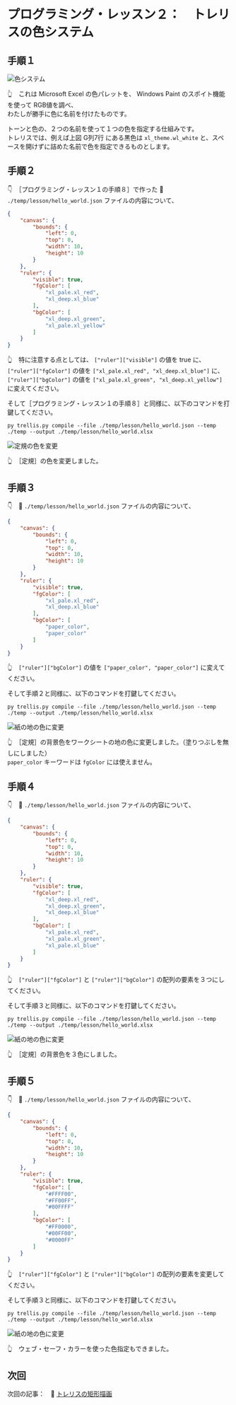 # プログラミング・レッスン２：　トレリスの色システム

## 手順１

![色システム](../../img/[20250115-2117]color-system.png)  

👆　これは Microsoft Excel の色パレットを、 Windows Paint のスポイト機能を使って RGB値を調べ、  
わたしが勝手に色に名前を付けたものです。  

トーンと色の、２つの名前を使って１つの色を指定する仕組みです。  
トレリスでは、例えば上図 G列7行 にある黒色は `xl_theme.wl_white` と、スペースを開けずに詰めた名前で色を指定できるものとします。  


## 手順２

👇　［プログラミング・レッスン１の手順８］で作った 📄 `./temp/lesson/hello_world.json` ファイルの内容について、  

```json
{
    "canvas": {
        "bounds": {
            "left": 0,
            "top": 0,
            "width": 10,
            "height": 10
        }
    },
    "ruler": {
        "visible": true,
        "fgColor": [
            "xl_pale.xl_red",
            "xl_deep.xl_blue"
        ],
        "bgColor": [
            "xl_deep.xl_green",
            "xl_pale.xl_yellow"
        ]
    }
}
```

👆　特に注意する点としては、 `["ruler"]["visible"]` の値を true に、  
`["ruler"]["fgColor"]` の値を `["xl_pale.xl_red", "xl_deep.xl_blue"]` に、  
`["ruler"]["bgColor"]` の値を `["xl_pale.xl_green", "xl_deep.xl_yellow"]` に変えてください。  

そして［プログラミング・レッスン１の手順８］と同様に、以下のコマンドを打鍵してください。  

```shell
py trellis.py compile --file ./temp/lesson/hello_world.json --temp ./temp --output ./temp/lesson/hello_world.xlsx
```

![定規の色を変更](../../img/[20250115-2124]change-ruler-color.png)  

👆　［定規］の色を変更しました。  


## 手順３

👇　📄 `./temp/lesson/hello_world.json` ファイルの内容について、  

```json
{
    "canvas": {
        "bounds": {
            "left": 0,
            "top": 0,
            "width": 10,
            "height": 10
        }
    },
    "ruler": {
        "visible": true,
        "fgColor": [
            "xl_pale.xl_red",
            "xl_deep.xl_blue"
        ],
        "bgColor": [
            "paper_color",
            "paper_color"
        ]
    }
}
```

👆　`["ruler"]["bgColor"]` の値を `["paper_color", "paper_color"]` に変えてください。  

そして手順２と同様に、以下のコマンドを打鍵してください。  

```shell
py trellis.py compile --file ./temp/lesson/hello_world.json --temp ./temp --output ./temp/lesson/hello_world.xlsx
```

![紙の地の色に変更](../../img/[20250115-2201]paper-color.png)  

👆　［定規］の背景色をワークシートの地の色に変更しました。（塗りつぶしを無しにしました）  
`paper_color` キーワードは `fgColor` には使えません。  


## 手順４

👇　📄 `./temp/lesson/hello_world.json` ファイルの内容について、  

```json
{
    "canvas": {
        "bounds": {
            "left": 0,
            "top": 0,
            "width": 10,
            "height": 10
        }
    },
    "ruler": {
        "visible": true,
        "fgColor": [
            "xl_deep.xl_red",
            "xl_deep.xl_green",
            "xl_deep.xl_blue"
        ],
        "bgColor": [
            "xl_pale.xl_red",
            "xl_pale.xl_green",
            "xl_pale.xl_blue"
        ]
    }
}
```

👆　`["ruler"]["fgColor"]` と `["ruler"]["bgColor"]` の配列の要素を３つにしてください。  

そして手順３と同様に、以下のコマンドを打鍵してください。  

```shell
py trellis.py compile --file ./temp/lesson/hello_world.json --temp ./temp --output ./temp/lesson/hello_world.xlsx
```

![紙の地の色に変更](../../img/[20250115-2250]tri-color.png)  

👆　［定規］の背景色を３色にしました。  


## 手順５

👇　📄 `./temp/lesson/hello_world.json` ファイルの内容について、  

```json
{
    "canvas": {
        "bounds": {
            "left": 0,
            "top": 0,
            "width": 10,
            "height": 10
        }
    },
    "ruler": {
        "visible": true,
        "fgColor": [
            "#FFFF00",
            "#FF00FF",
            "#00FFFF"
        ],
        "bgColor": [
            "#FF0000",
            "#00FF00",
            "#0000FF"
        ]
    }
}
```

👆　`["ruler"]["fgColor"]` と `["ruler"]["bgColor"]` の配列の要素を変更してください。  

そして手順３と同様に、以下のコマンドを打鍵してください。  

```shell
py trellis.py compile --file ./temp/lesson/hello_world.json --temp ./temp --output ./temp/lesson/hello_world.xlsx
```

![紙の地の色に変更](../../img/[20250116-0038]web-safe-color.png)  

👆　ウェブ・セーフ・カラーを使った色指定もできました。  


## 次回

次回の記事：　📖 [トレリスの矩形描画](../3/README.md)  
